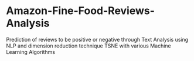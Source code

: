 # Amazon-Fine-Food-Reviews-Analysis

Prediction of reviews to be positive or negative through Text Analysis using NLP and dimension reduction technique TSNE with various Machine Learning Algorithms

